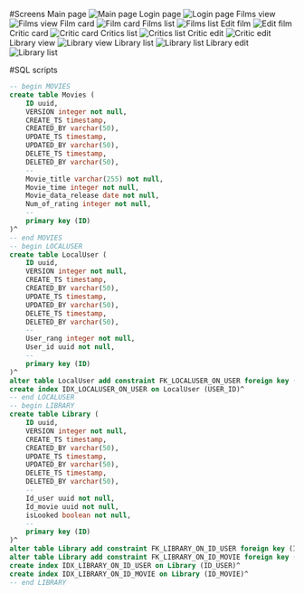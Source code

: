 #Screens
Main page
![Main page](screenshots/main.png "Main page")
Login page
![Login page](screenshots/login.png "Login page")
Films view
![Films view](screenshots/filmsView.png "Films view")
Film card
![Film card](screenshots/filmAbout.png "Film card")
Films list
![Films list](screenshots/films.png "Films list")
Edit film
![Edit film](screenshots/filmEdit.png "Edit film")
Critic card
![Critic card](screenshots/criticAbout.png "Critic card")
Critics list
![Critics list](screenshots/critics.png "Critics list")
Critic edit
![Critic edit](screenshots/criticsEdit.png "Critic edit")
Library view
![Library view](screenshots/libraryView.png "Library view")
Library list
![Library list](screenshots/libraryList.png "Library edit")
Library edit
![Library list](screenshots/libraryEdit.png "Library edit")

#SQL scripts

```sql
-- begin MOVIES
create table Movies (
    ID uuid,
    VERSION integer not null,
    CREATE_TS timestamp,
    CREATED_BY varchar(50),
    UPDATE_TS timestamp,
    UPDATED_BY varchar(50),
    DELETE_TS timestamp,
    DELETED_BY varchar(50),
    --
    Movie_title varchar(255) not null,
    Movie_time integer not null,
    Movie_data_release date not null,
    Num_of_rating integer not null,
    --
    primary key (ID)
)^
-- end MOVIES
-- begin LOCALUSER
create table LocalUser (
    ID uuid,
    VERSION integer not null,
    CREATE_TS timestamp,
    CREATED_BY varchar(50),
    UPDATE_TS timestamp,
    UPDATED_BY varchar(50),
    DELETE_TS timestamp,
    DELETED_BY varchar(50),
    --
    User_rang integer not null,
    User_id uuid not null,
    --
    primary key (ID)
)^
alter table LocalUser add constraint FK_LOCALUSER_ON_USER foreign key (USER_ID) references SEC_USER(ID)^
create index IDX_LOCALUSER_ON_USER on LocalUser (USER_ID)^
-- end LOCALUSER
-- begin LIBRARY
create table Library (
    ID uuid,
    VERSION integer not null,
    CREATE_TS timestamp,
    CREATED_BY varchar(50),
    UPDATE_TS timestamp,
    UPDATED_BY varchar(50),
    DELETE_TS timestamp,
    DELETED_BY varchar(50),
    --
    Id_user uuid not null,
    Id_movie uuid not null,
    isLooked boolean not null,
    --
    primary key (ID)
)^
alter table Library add constraint FK_LIBRARY_ON_ID_USER foreign key (ID_USER) references LocalUser(ID)^
alter table Library add constraint FK_LIBRARY_ON_ID_MOVIE foreign key (ID_MOVIE) references Movies(ID)^
create index IDX_LIBRARY_ON_ID_USER on Library (ID_USER)^
create index IDX_LIBRARY_ON_ID_MOVIE on Library (ID_MOVIE)^
-- end LIBRARY
```